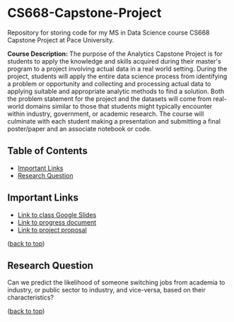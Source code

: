 # CS668-Capstone-Project

Repository for storing code for my MS in Data Science course CS668 Capstone Project at Pace University. 

**Course Description:** The purpose of the Analytics Capstone Project is for students to apply the knowledge and skills acquired during their master's program to a project involving actual data in a real world setting. During the project, students will apply the entire data science process from identifying a problem or opportunity and collecting and processing actual data to applying suitable and appropriate analytic methods to find a solution. Both the problem statement for the project and the datasets will come from real-world domains similar to those that students might typically encounter within industry, government, or academic research. The course will culminate with each student making a presentation and submitting a final poster/paper and an associate notebook or code.

## Table of Contents
- [Important Links](#important-links)
- [Research Question](research-question)

## Important Links
- [Link to class Google Slides](https://docs.google.com/presentation/d/1APpuMtGtO8vT9he0K5p3R4R16LnRPlKKZkPxcpIfb3Y/edit?usp=sharing)
- [Link to progress document](https://docs.google.com/presentation/d/1APpuMtGtO8vT9he0K5p3R4R16LnRPlKKZkPxcpIfb3Y/edit?usp=sharing)
- [Link to project proposal](https://docs.google.com/presentation/d/1SxkY7UzO3wcA3xyFD9Zda812X8YGjOuhNamX-klG0rg/edit?usp=sharing)
  
([back to top](#table-of-contents))

## Research Question
Can we predict the likelihood of someone switching jobs from academia to industry, or public sector to industry, and vice-versa, based on their characteristics?

([back to top](#table-of-contents))

